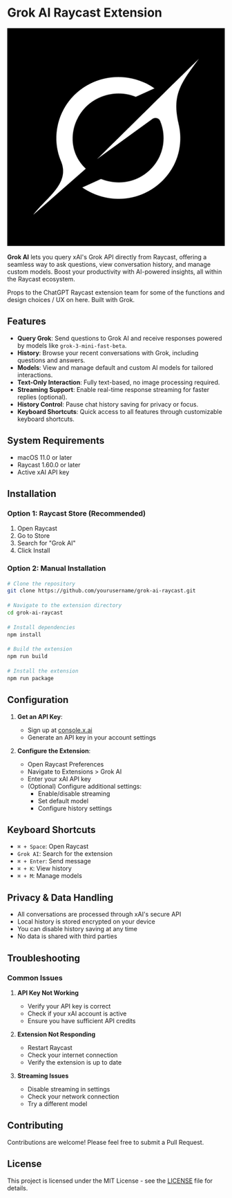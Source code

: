 # Grok AI Raycast Extension

![Icon](./assets/icon.png)

**Grok AI** lets you query xAI's Grok API directly from Raycast, offering a seamless way to ask questions, view conversation history, and manage custom models. Boost your productivity with AI-powered insights, all within the Raycast ecosystem.

Props to the ChatGPT Raycast extension team for some of the functions and design choices / UX on here. Built with Grok.

## Features

- **Query Grok**: Send questions to Grok AI and receive responses powered by models like `grok-3-mini-fast-beta`.
- **History**: Browse your recent conversations with Grok, including questions and answers.
- **Models**: View and manage default and custom AI models for tailored interactions.
- **Text-Only Interaction**: Fully text-based, no image processing required.
- **Streaming Support**: Enable real-time response streaming for faster replies (optional).
- **History Control**: Pause chat history saving for privacy or focus.
- **Keyboard Shortcuts**: Quick access to all features through customizable keyboard shortcuts.

## System Requirements

- macOS 11.0 or later
- Raycast 1.60.0 or later
- Active xAI API key

## Installation

### Option 1: Raycast Store (Recommended)
1. Open Raycast
2. Go to Store
3. Search for "Grok AI"
4. Click Install

### Option 2: Manual Installation
```bash
# Clone the repository
git clone https://github.com/yourusername/grok-ai-raycast.git

# Navigate to the extension directory
cd grok-ai-raycast

# Install dependencies
npm install

# Build the extension
npm run build

# Install the extension
npm run package
```

## Configuration

1. **Get an API Key**:
   - Sign up at [console.x.ai](https://console.x.ai)
   - Generate an API key in your account settings

2. **Configure the Extension**:
   - Open Raycast Preferences
   - Navigate to Extensions > Grok AI
   - Enter your xAI API key
   - (Optional) Configure additional settings:
     - Enable/disable streaming
     - Set default model
     - Configure history settings

## Keyboard Shortcuts

- `⌘ + Space`: Open Raycast
- `Grok AI`: Search for the extension
- `⌘ + Enter`: Send message
- `⌘ + K`: View history
- `⌘ + M`: Manage models

## Privacy & Data Handling

- All conversations are processed through xAI's secure API
- Local history is stored encrypted on your device
- You can disable history saving at any time
- No data is shared with third parties

## Troubleshooting

### Common Issues

1. **API Key Not Working**
   - Verify your API key is correct
   - Check if your xAI account is active
   - Ensure you have sufficient API credits

2. **Extension Not Responding**
   - Restart Raycast
   - Check your internet connection
   - Verify the extension is up to date

3. **Streaming Issues**
   - Disable streaming in settings
   - Check your network connection
   - Try a different model

## Contributing

Contributions are welcome! Please feel free to submit a Pull Request.

## License

This project is licensed under the MIT License - see the [LICENSE](LICENSE) file for details.
